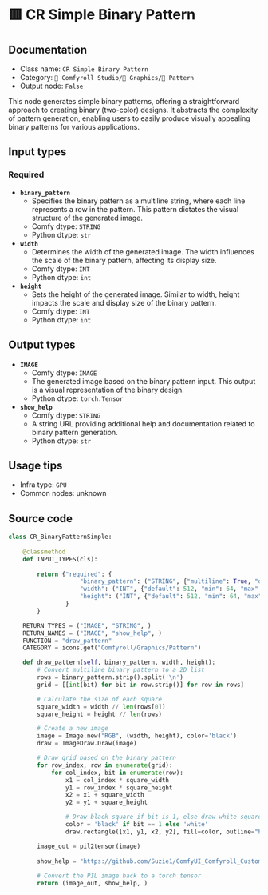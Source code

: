 # 🟥 CR Simple Binary Pattern
## Documentation
- Class name: `CR Simple Binary Pattern`
- Category: `🧩 Comfyroll Studio/👾 Graphics/🌈 Pattern`
- Output node: `False`

This node generates simple binary patterns, offering a straightforward approach to creating binary (two-color) designs. It abstracts the complexity of pattern generation, enabling users to easily produce visually appealing binary patterns for various applications.
## Input types
### Required
- **`binary_pattern`**
    - Specifies the binary pattern as a multiline string, where each line represents a row in the pattern. This pattern dictates the visual structure of the generated image.
    - Comfy dtype: `STRING`
    - Python dtype: `str`
- **`width`**
    - Determines the width of the generated image. The width influences the scale of the binary pattern, affecting its display size.
    - Comfy dtype: `INT`
    - Python dtype: `int`
- **`height`**
    - Sets the height of the generated image. Similar to width, height impacts the scale and display size of the binary pattern.
    - Comfy dtype: `INT`
    - Python dtype: `int`
## Output types
- **`IMAGE`**
    - Comfy dtype: `IMAGE`
    - The generated image based on the binary pattern input. This output is a visual representation of the binary design.
    - Python dtype: `torch.Tensor`
- **`show_help`**
    - Comfy dtype: `STRING`
    - A string URL providing additional help and documentation related to binary pattern generation.
    - Python dtype: `str`
## Usage tips
- Infra type: `GPU`
- Common nodes: unknown


## Source code
```python
class CR_BinaryPatternSimple:
    
    @classmethod
    def INPUT_TYPES(cls):
                 
        return {"required": {
                    "binary_pattern": ("STRING", {"multiline": True, "default": "10101"}),
                    "width": ("INT", {"default": 512, "min": 64, "max": 4096}),
                    "height": ("INT", {"default": 512, "min": 64, "max": 4096}),
                }    
        }

    RETURN_TYPES = ("IMAGE", "STRING", )
    RETURN_NAMES = ("IMAGE", "show_help", )
    FUNCTION = "draw_pattern"
    CATEGORY = icons.get("Comfyroll/Graphics/Pattern")

    def draw_pattern(self, binary_pattern, width, height):
        # Convert multiline binary pattern to a 2D list
        rows = binary_pattern.strip().split('\n')
        grid = [[int(bit) for bit in row.strip()] for row in rows]

        # Calculate the size of each square
        square_width = width // len(rows[0])
        square_height = height // len(rows)

        # Create a new image
        image = Image.new("RGB", (width, height), color='black')
        draw = ImageDraw.Draw(image)

        # Draw grid based on the binary pattern
        for row_index, row in enumerate(grid):
            for col_index, bit in enumerate(row):
                x1 = col_index * square_width
                y1 = row_index * square_height
                x2 = x1 + square_width
                y2 = y1 + square_height

                # Draw black square if bit is 1, else draw white square
                color = 'black' if bit == 1 else 'white'
                draw.rectangle([x1, y1, x2, y2], fill=color, outline="black")

        image_out = pil2tensor(image)
        
        show_help = "https://github.com/Suzie1/ComfyUI_Comfyroll_CustomNodes/wiki/Pattern-Nodes-2#cr-simple-binary-pattern"
 
        # Convert the PIL image back to a torch tensor
        return (image_out, show_help, )

```
